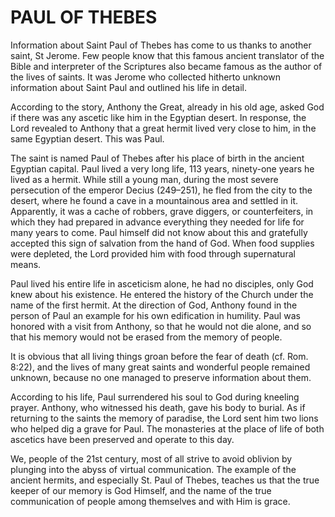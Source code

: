 # PAUL OF THEBES

Information about Saint Paul of Thebes has come to us thanks to another saint, St Jerome. Few people know that this famous ancient translator of the Bible and interpreter of the Scriptures also became famous as the author of the lives of saints. It was Jerome who collected hitherto unknown information about Saint Paul and outlined his life in detail.

According to the story, Anthony the Great, already in his old age, asked God if there was any ascetic like him in the Egyptian desert. In response, the Lord revealed to Anthony that a great hermit lived very close to him, in the same Egyptian desert. This was Paul.

The saint is named Paul of Thebes after his place of birth in the ancient Egyptian capital. Paul lived a very long life, 113 years, ninety-one years he lived as a hermit. While still a young man, during the most severe persecution of the emperor Decius (249–251), he fled from the city to the desert, where he found a cave in a mountainous area and settled in it. Apparently, it was a cache of robbers, grave diggers, or counterfeiters, in which they had prepared in advance everything they needed for life for many years to come. Paul himself did not know about this and gratefully accepted this sign of salvation from the hand of God. When food supplies were depleted, the Lord provided him with food through supernatural means.

Paul lived his entire life in asceticism alone, he had no disciples, only God knew about his existence. He entered the history of the Church under the name of the first hermit. At the direction of God, Anthony found in the person of Paul an example for his own edification in humility. Paul was honored with a visit from Anthony, so that he would not die alone, and so that his memory would not be erased from the memory of people.

It is obvious that all living things groan before the fear of death (cf. Rom. 8:22), and the lives of many great saints and wonderful people remained unknown, because no one managed to preserve information about them.

According to his life, Paul surrendered his soul to God during kneeling prayer. Anthony, who witnessed his death, gave his body to burial. As if returning to the saints the memory of paradise, the Lord sent him two lions who helped dig a grave for Paul. The monasteries at the place of life of both ascetics have been preserved and operate to this day.

We, people of the 21st century, most of all strive to avoid oblivion by plunging into the abyss of virtual communication. The example of the ancient hermits, and especially St. Paul of Thebes, teaches us that the true keeper of our memory is God Himself, and the name of the true communication of people among themselves and with Him is grace.
